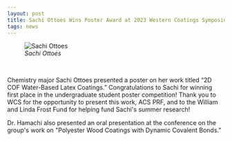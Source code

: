 ```yaml
---
layout: post
title: Sachi Ottoes Wins Poster Award at 2023 Western Coatings Symposium
tags: news
---
```

<figure>
  <img src="https://lesliehamachi.github.io/images/Sachi_Ottoes.png" alt="Sachi Ottoes" title="Sachi Ottoes">
  <figcaption><em>Sachi Ottoes</em></figcaption>
</figure>  
<br>

Chemistry major Sachi Ottoes presented a poster on her work titled “2D COF Water-Based Latex Coatings.” Congratulations to Sachi for winning first place in the undergraduate student poster competition! Thank you to WCS for the opportunity to present this work, ACS PRF, and to the William and Linda Frost Fund for helping fund Sachi's summer research!

Dr. Hamachi also presented an oral presentation at the conference on the group's work on "Polyester Wood Coatings with Dynamic Covalent Bonds."
